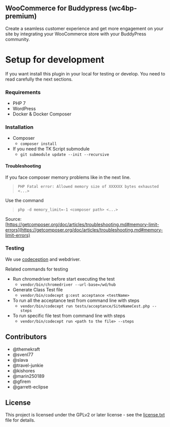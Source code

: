 
## WooCommerce for Buddypress (wc4bp-premium) 
Create a seamless customer experience and get more engagement on your site by integrating your WooCommerce store with your BuddyPress community.

# Setup for development
If you want install this plugin in your local for testing or develop. You need to read carefully the next sections.

### Requirements
- PHP 7
- WordPress
- Docker & Docker Composer

### Installation

* Composer
  * `composer install`
* If you need the TK Script submodule
  * `git submodule update --init --recursive`
  
#### Troubleshooting
If you face composer memory problems like in the next line.

> `PHP Fatal error: Allowed memory size of XXXXXX bytes exhausted <...>`

Use the command

> `php -d memory_limit=-1 <composer path> <...>`

Source: [https://getcomposer.org/doc/articles/troubleshooting.md#memory-limit-errors](https://getcomposer.org/doc/articles/troubleshooting.md#memory-limit-errors) 

### Testing
We use [codeception](https://codeception.com/) and webdriver.

Related commands for testing
* Run chromedriver before start executing the test 
    * `vendor/bin/chromedriver --url-base=/wd/hub`
* Generate Class Test file
    * `vendor/bin/codecept g:cest acceptance <testName>`
* To run all the acceptance test from command line with steps
    * `vendor/bin/codecept run tests/acceptance/SiteNameCest.php --steps`
* To run specific file test from command line with steps
    * `vendor/bin/codecept run <path to the file> --steps`

## Contributors
* @themekraft
* @svenl77
* @slava
* @travel-junkie
* @kishores
* @marin250189
* @gfirem
* @garrett-eclipse

## License

This project is licensed under the GPLv2 or later license - see the [license.txt](LICENSE) file for details.